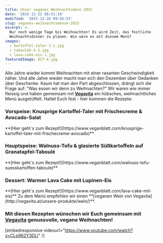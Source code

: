```yaml
---
title: Unser veganes Weihnachtsmenü 2015
date: '2015-12-22 08:51:18'
modified: '2015-12-26 09:56:53'
slug: veganes-weihnachtsmenue-2015
excerpt: >-
  Nur noch wenige Tage bis Weihnachten! Es wird Zeit, das festliche
  Weihnachtsdinner zu planen. Wie wäre es mit diesem Menü?
images:
  - kartoffel-taler-3-1.jpg
  - tabouleh-2-1.jpg
  - lava-cake-eis-1.jpg
featuredImage: OCT-4.jpg
---
```


Alle Jahre wieder kommt Weihnachten mit einer rasanten Geschwindigkeit näher. Und alle Jahre wieder macht man sich den Dezember über Gedanken über Geschenke. Kaum hat man den Part abgeschlossen, drängt sich die Frage auf: "Was essen wir denn zu Weihnachten?" Wir waren wie immer fleissig und haben gemeinsam mit **[Vegavita](http://vegavita.at/)** ein hübsches, weihnachtliches Menü ausgetüftelt. Haltet Euch fest - hier kommen die Rezepte:

### Vorspeise: Knusprige Kartoffel-Taler mit Frischecreme & Avocado-Salat

<!-- Image removed (no copyright): kartoffel-taler-3-1-640x400.jpg --> **[Hier geht´s zum Rezept!](https://www.veganblatt.com/knusprige-kartoffel-taler-mit-frischecreme-avocado)**

### Hauptspeise: Walnuss-Tofu & glasierte Süßkartoffeln auf Granatapfel-Taboulé

<!-- Image removed (no copyright): tabouleh-2-1-640x400.jpg --> **[Hier geht´s zum Rezept!](https://www.veganblatt.com/walnuss-tofu-suesskartoffen-taboule)**

### Dessert: Warmer Lava Cake mit Lupinen-Eis

<!-- Image removed (no copyright): lava-cake-eis-1-640x400.jpg --> **[Hier geht´s zum Rezept!](https://www.veganblatt.com/lava-cake-mit-eis)** Zu dem Menü empfehlen wir einen **[veganen Wein von Vegavita](http://vegavita.at/unsere-produkte/wein/)**.

### Mit diesen Rezepten wünschen wir Euch gemeinsam mit [Vegavita](http://vegavita.at/) genussvolle, vegane Weihnachten!

\[embedresponsive videourl="https://www.youtube.com/watch?v=CLp962Y3DLI" /\]
